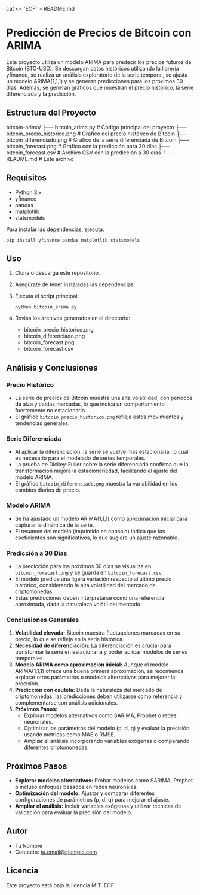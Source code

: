 cat << 'EOF' > README.md
# Predicción de Precios de Bitcoin con ARIMA

Este proyecto utiliza un modelo ARIMA para predecir los precios futuros de Bitcoin (BTC-USD). Se descargan datos históricos utilizando la librería yfinance, se realiza un análisis exploratorio de la serie temporal, se ajusta un modelo ARIMA(1,1,1) y se generan predicciones para los próximos 30 días. Además, se generan gráficos que muestran el precio histórico, la serie diferenciada y la predicción.

## Estructura del Proyecto

bitcoin-arima/
├── bitcoin_arima.py               # Código principal del proyecto
├── bitcoin_precio_historico.png   # Gráfico del precio histórico de Bitcoin
├── bitcoin_diferenciado.png       # Gráfico de la serie diferenciada de Bitcoin
├── bitcoin_forecast.png           # Gráfico con la predicción para 30 días
├── bitcoin_forecast.csv           # Archivo CSV con la predicción a 30 días
└── README.md                      # Este archivo

## Requisitos

- Python 3.x
- yfinance
- pandas
- matplotlib
- statsmodels

Para instalar las dependencias, ejecuta:

    pip install yfinance pandas matplotlib statsmodels

## Uso

1. Clona o descarga este repositorio.
2. Asegúrate de tener instaladas las dependencias.
3. Ejecuta el script principal:

       python bitcoin_arima.py

4. Revisa los archivos generados en el directorio:
    - bitcoin_precio_historico.png
    - bitcoin_diferenciado.png
    - bitcoin_forecast.png
    - bitcoin_forecast.csv

## Análisis y Conclusiones

### Precio Histórico

- La serie de precios de Bitcoin muestra una alta volatilidad, con períodos de alza y caídas marcadas, lo que indica un comportamiento fuertemente no estacionario.
- El gráfico `bitcoin_precio_historico.png` refleja estos movimientos y tendencias generales.

### Serie Diferenciada

- Al aplicar la diferenciación, la serie se vuelve más estacionaria, lo cual es necesario para el modelado de series temporales.
- La prueba de Dickey-Fuller sobre la serie diferenciada confirma que la transformación mejora la estacionariedad, facilitando el ajuste del modelo ARIMA.
- El gráfico `bitcoin_diferenciado.png` muestra la variabilidad en los cambios diarios de precio.

### Modelo ARIMA

- Se ha ajustado un modelo ARIMA(1,1,1) como aproximación inicial para capturar la dinámica de la serie.
- El resumen del modelo (imprimido en consola) indica que los coeficientes son significativos, lo que sugiere un ajuste razonable.

### Predicción a 30 Días

- La predicción para los próximos 30 días se visualiza en `bitcoin_forecast.png` y se guarda en `bitcoin_forecast.csv`.
- El modelo predice una ligera variación respecto al último precio histórico, considerando la alta volatilidad del mercado de criptomonedas.
- Estas predicciones deben interpretarse como una referencia aproximada, dada la naturaleza volátil del mercado.

### Conclusiones Generales

1. **Volatilidad elevada:** Bitcoin muestra fluctuaciones marcadas en su precio, lo que se refleja en la serie histórica.
2. **Necesidad de diferenciación:** La diferenciación es crucial para transformar la serie en estacionaria y poder aplicar modelos de series temporales.
3. **Modelo ARIMA como aproximación inicial:** Aunque el modelo ARIMA(1,1,1) ofrece una buena primera aproximación, se recomienda explorar otros parámetros o modelos alternativos para mejorar la precisión.
4. **Predicción con cautela:** Dada la naturaleza del mercado de criptomonedas, las predicciones deben utilizarse como referencia y complementarse con análisis adicionales.
5. **Próximos Pasos:**
   - Explorar modelos alternativos como SARIMA, Prophet o redes neuronales.
   - Optimizar los parámetros del modelo (p, d, q) y evaluar la precisión usando métricas como MAE o RMSE.
   - Ampliar el análisis incorporando variables exógenas o comparando diferentes criptomonedas.

## Próximos Pasos

- **Explorar modelos alternativos:** Probar modelos como SARIMA, Prophet o incluso enfoques basados en redes neuronales.
- **Optimización del modelo:** Ajustar y comparar diferentes configuraciones de parámetros (p, d, q) para mejorar el ajuste.
- **Ampliar el análisis:** Incluir variables exógenas y utilizar técnicas de validación para evaluar la precisión del modelo.

## Autor

- Tu Nombre
- Contacto: tu.email@ejemplo.com

## Licencia

Este proyecto está bajo la licencia MIT.
EOF
